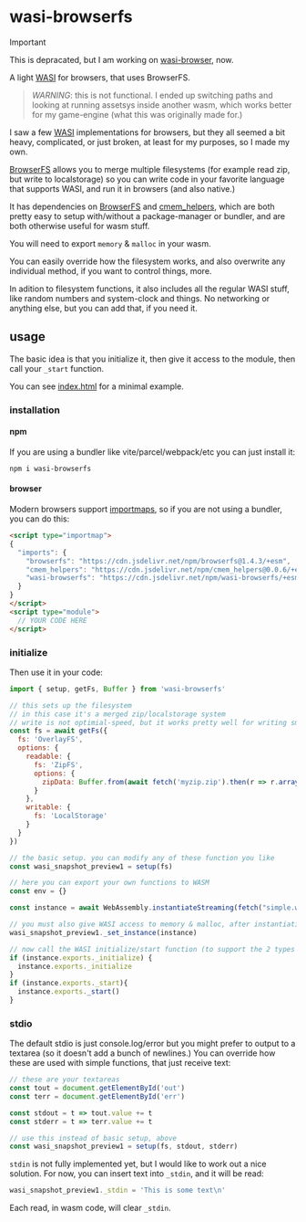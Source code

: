 # wasi-browserfs

> [!IMPORTANT]  
> This is depracated, but I am working on [wasi-browser](https://github.com/konsumer/wasi-browser), now.

A light [WASI](https://wasi.dev/) for browsers, that uses BrowserFS.

> *WARNING*: this is not functional. I ended up switching paths and looking at running assetsys inside another wasm, which works better for my game-engine (what this was originally made for.)


I saw a few [WASI](https://wasi.dev/) implementations for browsers, but they all seemed a bit heavy, complicated, or just broken, at least for my purposes, so I made my own.

[BrowserFS](https://github.com/jvilk/BrowserFS) allows you to merge multiple filesystems (for example read zip, but write to localstorage) so you can write code in your favorite language that supports WASI, and run it in browsers (and also native.)

It has dependencies on [BrowserFS](https://github.com/jvilk/BrowserFS) and [cmem_helpers](https://github.com/konsumer/cmem_helpers), which are both pretty easy to setup with/without a package-manager or bundler, and are both otherwise useful for wasm stuff.

You will need to export `memory` & `malloc` in your wasm.

You can easily override how the filesystem works, and also overwrite any individual method, if you want to control things, more.

In adition to filesystem functions, it also includes all the regular WASI stuff, like random numbers and system-clock and things. No networking or anything else, but you can add that, if you need it.


## usage

The basic idea is that you initialize it, then give it access to the module, then call your `_start` function.

You can see [index.html](index.html) for a minimal example.

### installation

#### npm

If you are using a bundler like vite/parcel/webpack/etc you can just install it:

```
npm i wasi-browserfs
```

#### browser

Modern browsers support [importmaps](https://developer.mozilla.org/en-US/docs/Web/HTML/Element/script/type/importmap), so if you are not using a bundler, you can do this:

```html
<script type="importmap">
{
  "imports": {
    "browserfs": "https://cdn.jsdelivr.net/npm/browserfs@1.4.3/+esm",
    "cmem_helpers": "https://cdn.jsdelivr.net/npm/cmem_helpers@0.0.6/+esm",
    "wasi-browserfs": "https://cdn.jsdelivr.net/npm/wasi-browserfs/+esm"
  }
}
</script>
<script type="module">
  // YOUR CODE HERE
</script>
```

### initialize

Then use it in your code:

```js
import { setup, getFs, Buffer } from 'wasi-browserfs'

// this sets up the filesystem
// in this case it's a merged zip/localstorage system
// write is not optimial-speed, but it works pretty well for writing small files
const fs = await getFs({
  fs: 'OverlayFS',
  options: {
    readable: {
      fs: 'ZipFS',
      options: {
        zipData: Buffer.from(await fetch('myzip.zip').then(r => r.arrayBuffer()))
      }
    },
    writable: {
      fs: 'LocalStorage'
    }
  }
})

// the basic setup. you can modify any of these function you like
const wasi_snapshot_preview1 = setup(fs)

// here you can export your own functions to WASM
const env = {}

const instance = await WebAssembly.instantiateStreaming(fetch("simple.wasm"), { wasi_snapshot_preview1, env })

// you must also give WASI access to memory & malloc, after instantiating
wasi_snapshot_preview1._set_instance(instance)

// now call the WASI initialize/start function (to support the 2 types of WASI init)
if (instance.exports._initialize) {
  instance.exports._initialize
}
if (instance.exports._start){
  instance.exports._start()
}
```

### stdio

The default stdio is just console.log/error but you might prefer to output to a textarea (so it doesn't add a bunch of newlines.) You can override how these are used with simple functions, that just receive text:

```js
// these are your textareas
const tout = document.getElementById('out')
const terr = document.getElementById('err')

const stdout = t => tout.value += t
const stderr = t => terr.value += t

// use this instead of basic setup, above
const wasi_snapshot_preview1 = setup(fs, stdout, stderr)
```

`stdin` is not fully implemented yet, but I would like to work out a nice solution. For now, you can insert text into `_stdin`, and it will be read:

```js
wasi_snapshot_preview1._stdin = 'This is some text\n'
```

Each read, in wasm code, will clear `_stdin`.
